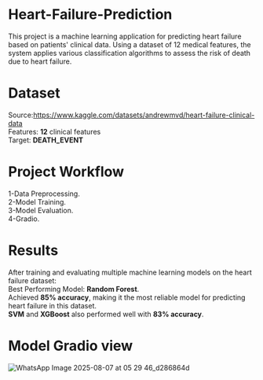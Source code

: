 # Heart-Failure-Prediction
This project is a machine learning application for predicting heart failure based on patients' clinical data. Using a dataset of 12 medical features, the system applies various classification algorithms to assess the risk of death due to heart failure.

# Dataset
Source:https://www.kaggle.com/datasets/andrewmvd/heart-failure-clinical-data<br>
Features: **12** clinical features<br>
Target: **DEATH_EVENT**<br>

# Project Workflow
1-Data Preprocessing.<br>
2-Model Training.<br>
3-Model Evaluation.<br>
4-Gradio.

# Results
After training and evaluating multiple machine learning models on the heart failure dataset:<br>
Best Performing Model: **Random Forest**.<br>
Achieved **85% accuracy**, making it the most reliable model for predicting heart failure in this dataset.<br>
**SVM** and **XGBoost** also performed well with **83% accuracy**.

# Model Gradio view
![WhatsApp Image 2025-08-07 at 05 29 46_d286864d](https://github.com/user-attachments/assets/b2fb4b79-0270-4c30-a601-e75a8a51ecbb)
